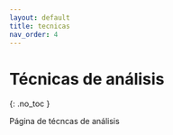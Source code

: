 ```yaml
---
layout: default
title: tecnicas
nav_order: 4
---
```


# Técnicas de análisis
{: .no_toc }

Página de técncas de análisis
